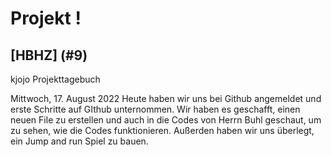 # Projekt ! 

## [HBHZ] (#9)





















kjojo <a name="(#9)"></a> Projekttagebuch

Mittwoch, 17. August 2022
Heute haben wir uns bei Github angemeldet und erste Schritte auf GIthub unternommen. Wir haben es geschafft, einen neuen File zu erstellen und auch in die Codes von Herrn Buhl geschaut, um zu sehen, wie die Codes funktionieren. Außerden haben wir uns überlegt, ein Jump and run Spiel zu bauen.




